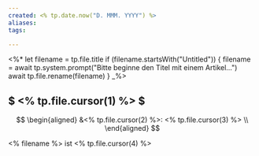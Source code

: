 ```yaml
---
created: <% tp.date.now("D. MMM. YYYY") %>
aliases:
tags:

---
```

<%*
let filename = tp.file.title
if (filename.startsWith("Untitled")) {
	filename = await tp.system.prompt("Bitte beginne den Titel mit einem Artikel...")
	await tp.file.rename(filename)
}
_%>

## $ <% tp.file.cursor(1) %> $
$$
\begin{aligned}
&<% tp.file.cursor(2) %>: <% tp.file.cursor(3) %> \\
\end{aligned}
$$

<% filename %> ist <% tp.file.cursor(4) %>